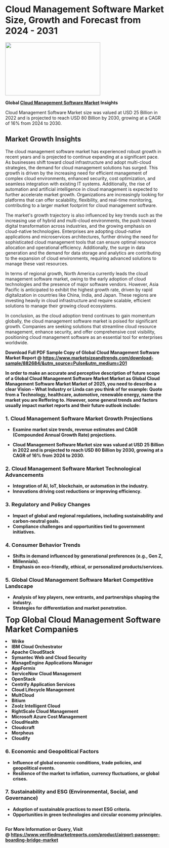 <H1>Cloud Management Software Market Size, Growth and Forecast from 2024 - 2031</H1><img class="aligncenter size-medium wp-image-584254" src="https://thirdeyenews.in/wp-content/uploads/2024/09/Global-Market-Research-300x168.jpeg" alt="" width="300" height="168" /><p><strong>Global&nbsp;<a href="https://www.marketsizeandtrends.com/download-sample/882684/&amp;utm_source=Pulse&amp;utm_medium=201">Cloud Management Software Market</a> Insights</strong></p><p>Cloud Management Software Market size was valued at USD 25 Billion in 2022 and is projected to reach USD 80 Billion by 2030, growing at a CAGR of 16% from 2024 to 2030.</p><p><h2>Market Growth Insights</h2> <p>The cloud management software market has experienced robust growth in recent years and is projected to continue expanding at a significant pace. As businesses shift toward cloud infrastructure and adopt multi-cloud strategies, the demand for cloud management solutions has surged. This growth is driven by the increasing need for efficient management of complex cloud environments, enhanced security, cost optimization, and seamless integration with existing IT systems. Additionally, the rise of automation and artificial intelligence in cloud management is expected to further accelerate market growth. Organizations are increasingly looking for platforms that can offer scalability, flexibility, and real-time monitoring, contributing to a larger market footprint for cloud management software.</p> <p><strong></strong></p> <p>The market's growth trajectory is also influenced by key trends such as the increasing use of hybrid and multi-cloud environments, the push toward digital transformation across industries, and the growing emphasis on cloud-native technologies. Enterprises are adopting cloud-native applications and microservices architectures, further driving the need for sophisticated cloud management tools that can ensure optimal resource allocation and operational efficiency. Additionally, the surge in data generation and the demand for data storage and analytics are contributing to the expansion of cloud environments, requiring advanced solutions to manage these vast resources.</p> <p>In terms of regional growth, North America currently leads the cloud management software market, owing to the early adoption of cloud technologies and the presence of major software vendors. However, Asia Pacific is anticipated to exhibit the highest growth rate, driven by rapid digitalization in countries like China, India, and Japan. These regions are investing heavily in cloud infrastructure and require scalable, efficient solutions to manage their growing cloud ecosystems.</p> <p>In conclusion, as the cloud adoption trend continues to gain momentum globally, the cloud management software market is poised for significant growth. Companies are seeking solutions that streamline cloud resource management, enhance security, and offer comprehensive cost visibility, positioning cloud management software as an essential tool for enterprises worldwide.</p> <p><strong></p><p><span class=""><strong>Download Full PDF Sample Copy of Global Cloud Management Software Market Report</strong> @ <a href="https://www.marketsizeandtrends.com/download-sample/882684/&amp;utm_source=Pulse&amp;utm_medium=201" target="_blank">https://www.marketsizeandtrends.com/download-sample/882684/&amp;utm_source=Pulse&amp;utm_medium=201</a></span></p><p>In order to make an accurate and perceptive description of future scope of a Global&nbsp;Cloud Management Software Market Market as Global&nbsp;Cloud Management Software Market Market of 2025, you need to describe a clear Vision &ndash; What Industry or Linda can you think of for example: Quote from a Technology, healthcare, automotive, renewable energy, name the market you are Reffering to. However, some general trends and factors usually impact market reports and their future outlook include:</p><h3>1.&nbsp;<strong>Cloud Management Software Market Growth Projections</strong></h3><ul><li>Examine market size trends, revenue estimates and CAGR (Compounded Annual Growth Rate) projections.</li><li><p>Cloud Management Software Market size was valued at USD 25 Billion in 2022 and is projected to reach USD 80 Billion by 2030, growing at a CAGR of 16% from 2024 to 2030.</p></li></ul><h3>2.&nbsp;<strong>Cloud Management Software Market Technological Advancements</strong></h3><ul><li>Integration of AI, IoT, blockchain, or automation in the industry.</li><li>Innovations driving cost reductions or improving efficiency.</li></ul><h3>3.&nbsp;<strong>Regulatory and Policy Changes</strong></h3><ul><li>Impact of global and regional regulations, including sustainability and carbon-neutral goals.</li><li>Compliance challenges and opportunities tied to government initiatives.</li></ul><h3>4.&nbsp;<strong>Consumer Behavior Trends</strong></h3><ul><li>Shifts in demand influenced by generational preferences (e.g., Gen Z, Millennials).</li><li>Emphasis on eco-friendly, ethical, or personalized products/services.</li></ul><h3>5.&nbsp;<strong>Global Cloud Management Software Market Competitive Landscape</strong></h3><ul><li>Analysis of key players, new entrants, and partnerships shaping the industry.</li><li>Strategies for differentiation and market penetration.</li></ul><p data-pm-slice="1 1 []"><span style="color: inherit; font-family: inherit; font-size: 25px;">Top Global Cloud Management Software Market Companies</span></p><div class="" data-test-id=""><p><li>Wrike</li><li> IBM Cloud Orchestrator</li><li> Apache CloudStack</li><li> Symantec Web and Cloud Security</li><li> ManageEngine Applications Manager</li><li> AppFormix</li><li> ServiceNow Cloud Management</li><li> OpenStack</li><li> Centrify Application Services</li><li> Cloud Lifecycle Management</li><li> MultCloud</li><li> Bitium</li><li> Zoolz Intelligent Cloud</li><li> RightScale Cloud Management</li><li> Microsoft Azure Cost Management</li><li> CloudHealth</li><li> Cloudcraft</li><li> Morpheus</li><li> Cloudify</li></p></div><h3>6.&nbsp;<strong>Economic and Geopolitical Factors</strong></h3><ul><li>Influence of global economic conditions, trade policies, and geopolitical events.</li><li>Resilience of the market to inflation, currency fluctuations, or global crises.</li></ul><h3>7.&nbsp;<strong>Sustainability and ESG (Environmental, Social, and Governance)</strong></h3><ul><li>Adoption of sustainable practices to meet ESG criteria.</li><li>Opportunities in green technologies and circular economy principles.</li></ul><h2><strong style="font-size: 14px;">For More Information or Query, Visit @&nbsp;</strong><a style="background-color: #ffffff; font-size: 14px;" href="https://www.marketsizeandtrends.com/report/cloud-management-software-market/" target="_blank">https://www.verifiedmarketreports.com/product/airport-passenger-boarding-bridge-market</a></h2>
